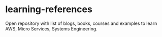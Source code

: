 # learning-references
Open repository with list of blogs, books, courses and examples to learn AWS, Micro Services, Systems Engineering.

